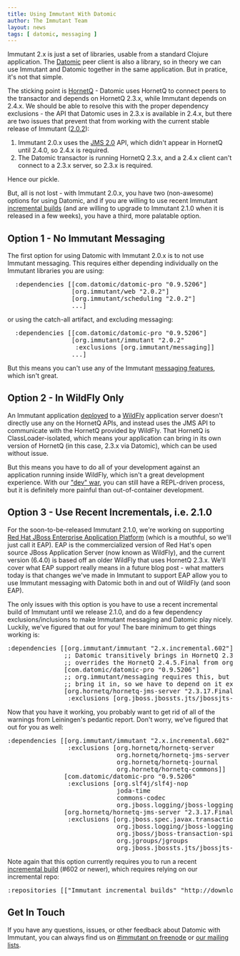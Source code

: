 ```yaml
---
title: Using Immutant With Datomic
author: The Immutant Team
layout: news
tags: [ datomic, messaging ]
---
```


Immutant 2.x is just a set of libraries, usable from a standard
Clojure application. The [Datomic] peer client is also a library, so
in theory we can use Immutant and Datomic together in the same
application. But in pratice, it's not that simple.

The sticking point is [HornetQ] - Datomic uses HornetQ to connect
peers to the transactor and depends on HornetQ 2.3.x, while Immutant
depends on 2.4.x. We should be able to resolve this with the proper
dependency exclusions - the API that Datomic uses in 2.3.x is
available in 2.4.x, but there are two issues that prevent that from
working with the current stable release of Immutant ([2.0.2]):

1. Immutant 2.0.x uses the [JMS 2.0] API, which didn't appear in
   HornetQ until 2.4.0, so 2.4.x is required.
2. The Datomic transactor is running HornetQ 2.3.x, and a 2.4.x client
   can't connect to a 2.3.x server, so 2.3.x is required.

Hence our pickle.

But, all is not lost - with Immutant 2.0.x, you have two (non-awesome)
options for using Datomic, and if you are willing to use recent
Immutant [incremental builds][incremental] (and are willing to upgrade to
Immutant 2.1.0 when it is released in a few weeks), you have a third,
more palatable option.

## Option 1 - No Immutant Messaging

The first option for using Datomic with Immutant 2.0.x is to not use
Immutant messaging. This requires either depending individually on the
Immutant libraries you are using:

<pre class="syntax clojure">
  :dependencies [[com.datomic/datomic-pro "0.9.5206"]
                 [org.immutant/web "2.0.2"]
                 [org.immutant/scheduling "2.0.2"]
                 ...]
</pre>

or using the catch-all artifact, and excluding messaging:

<pre class="syntax clojure">
  :dependencies [[com.datomic/datomic-pro "0.9.5206"]
                 [org.immutant/immutant "2.0.2"
                  :exclusions [org.immutant/messaging]]
                 ...]
</pre>

But this means you can't use any of the Immutant [messaging features],
which isn't great.

## Option 2 - In WildFly Only

An Immutant application [deployed] to a [WildFly] application server
doesn't directly use any on the HornetQ APIs, and instead uses the JMS
API to communicate with the HornetQ provided by WildFly. That HornetQ
is ClassLoader-isolated, which means your application can bring in its
own version of HornetQ (in this case, 2.3.x via Datomic), which can be
used without issue.

But this means you have to do all of your development against an
application running inside WildFly, which isn't a great development
experience. With our ["dev" war], you can still have a REPL-driven
process, but it is definitely more painful than out-of-container
development.

## Option 3 - Use Recent Incrementals, i.e. 2.1.0

For the soon-to-be-released Immutant 2.1.0, we're working on
supporting [Red Hat JBoss Enterprise Application Platform] \(which is
a mouthful, so we'll just call it EAP). EAP is the commercialized version of Red Hat's open source JBoss Application Server (now known as WildFly), and the current version (6.4.0) is based off an older
WildFly that uses HornetQ 2.3.x. We'll cover what EAP support really
means in a future blog post - what matters today is that changes we've
made in Immutant to support EAP allow you to use Immutant messaging
with Datomic both in and out of WildFly (and soon EAP).

The only issues with this option is you have to use a recent
incremental build of Immutant until we release 2.1.0, and do a few
dependency exclusions/inclusions to make Immutant messaging and
Datomic play nicely. Luckily, we've figured that out for you! The bare
minimum to get things working is:

<pre class="syntax clojure">
:dependencies [[org.immutant/immutant "2.x.incremental.602"]
               ;; Datomic transitively brings in HornetQ 2.3.17.Final, which
               ;; overrides the HornetQ 2.4.5.Final from org.immutant/messaging
               [com.datomic/datomic-pro "0.9.5206"]
               ;; org.immutant/messaging requires this, but Datomic doesn't
               ;; bring it in, so we have to depend on it explicitly
               [org.hornetq/hornetq-jms-server "2.3.17.Final"
                :exclusions [org.jboss.jbossts.jts/jbossjts-jacorb]]]
</pre>

Now that you have it working, you probably want to get rid of all of
the warnings from Leiningen's pedantic report. Don't worry, we've
figured that out for you as well:

<pre class="syntax clojure">
:dependencies [[org.immutant/immutant "2.x.incremental.602"
                :exclusions [org.hornetq/hornetq-server
                             org.hornetq/hornetq-jms-server
                             org.hornetq/hornetq-journal
                             org.hornetq/hornetq-commons]]
               [com.datomic/datomic-pro "0.9.5206"
                :exclusions [org.slf4j/slf4j-nop
                             joda-time
                             commons-codec
                             org.jboss.logging/jboss-logging]]
               [org.hornetq/hornetq-jms-server "2.3.17.Final"
                :exclusions [org.jboss.spec.javax.transaction/jboss-transaction-api_1.1_spec
                             org.jboss.logging/jboss-logging
                             org.jboss/jboss-transaction-spi
                             org.jgroups/jgroups
                             org.jboss.jbossts.jts/jbossjts-jacorb]]]
</pre>

Note again that this option currently requires you to run a recent
[incremental build][incremental] (#602 or newer), which requires
relying on our incremental repo:

<pre class="syntax clojure">
:repositories [["Immutant incremental builds" "http://downloads.immutant.org/incremental/"]]
</pre>

## Get In Touch

If you have any questions, issues, or other feedback about Datomic
with Immutant, you can always find us on
[#immutant on freenode](/community/) or
[our mailing lists](/community/mailing_lists).

[Datomic]: http://www.datomic.com/
[HornetQ]: http://hornetq.org
[2.0.2]: /news/2015/06/22/announcing-2-0-2/
[JMS 2.0]: http://www.oracle.com/technetwork/articles/java/jms20-1947669.html
[incremental]: /builds/2x/
[messaging features]: /documentation/current/apidoc/immutant.messaging.html
[deployed]: /documentation/current/apidoc/guide-wildfly.html
[WildFly]: http://wildfly.org/
["dev" war]: https://github.com/immutant/lein-immutant/blob/master/docs/deployment.md
[Red Hat JBoss Enterprise Application Platform]: https://www.redhat.com/en/technologies/jboss-middleware/application-platform
